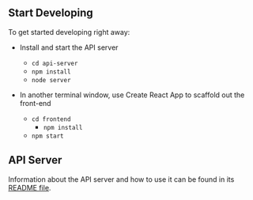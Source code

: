 
## Start Developing

To get started developing right away:

* Install and start the API server
    - `cd api-server`
    - `npm install`
    - `node server`
* In another terminal window, use Create React App to scaffold out the front-end
    
    - `cd frontend`
      - `npm install`
    - `npm start`

## API Server

Information about the API server and how to use it can be found in its [README file](api-server/README.md).
